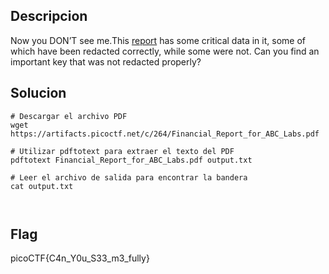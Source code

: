 ## Descripcion
Now you DON’T see me.This [report](https://artifacts.picoctf.net/c/84/Financial_Report_for_ABC_Labs.pdf) has some critical data in it, some of which have been redacted correctly, while some were not. Can you find an important key that was not redacted properly?
## Solucion
```
# Descargar el archivo PDF
wget https://artifacts.picoctf.net/c/264/Financial_Report_for_ABC_Labs.pdf

# Utilizar pdftotext para extraer el texto del PDF
pdftotext Financial_Report_for_ABC_Labs.pdf output.txt

# Leer el archivo de salida para encontrar la bandera
cat output.txt



```

## Flag
picoCTF{C4n_Y0u_S33_m3_fully}